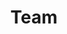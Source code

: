 ---
layout: profiles
permalink: /people/
title: Team
# description: members of the lab or group
nav: true
nav_order: 1

profiles:
  # if you want to include more than one profile, just replicate the following block
  # and create one content file for each profile inside _pages/
  - align: right
    image: lab_member_photos/ed.png
    content: lab_member_blurbs/about_ed_reznik.md
    image_circular: false # crops the image to make it circular
    more_info: >
      <p>Ed Reznik, PhD</p>
      <p>Principal Investigator</p>
      <p>Associate Attending, Computational Oncologist</p>
  - align: right
    image: lab_member_photos/ziad.png
    content: lab_member_blurbs/about_ed_reznik.md
    image_circular: false # crops the image to make it circular
    more_info: >
      <p>Ziad Bakouny</p>
      <p>Medical Oncology Fellow</p>
  - align: right
    image: lab_member_photos/anirudh.png
    content: lab_member_blurbs/about_ed_reznik.md
    image_circular: false # crops the image to make it circular
    more_info: >
      <p>Anirudh Sridharan</p>
      <p>Postdoctoral Fellow</p>
  - align: right
    image: lab_member_photos/venise.png
    content: lab_member_blurbs/about_ed_reznik.md
    image_circular: false # crops the image to make it circular
    more_info: >
      <p>Venise Jan Castillon</p>
      <p>MSK Bridge Program Scholar</p>
  - align: right
    image: lab_member_photos/andrea.png
    content: lab_member_blurbs/about_ed_reznik.md
    image_circular: false # crops the image to make it circular
    more_info: >
      <p>Andrea Lopez Sanmiguel</p>
      <p>Medical Student</p>
  - align: right
    image: lab_member_photos/sonia.png
    content: lab_member_blurbs/about_ed_reznik.md
    image_circular: false # crops the image to make it circular
    more_info: >
      <p>Sonia Boscenco</p><br>
      <p>PhD Student (PBSB)</p>
  - align: right
    image: lab_member_photos/ethan.png
    content: lab_member_blurbs/about_ed_reznik.md
    image_circular: false # crops the image to make it circular
    more_info: >
      <p>Ethan Tse</p><br>
      <p>PhD Student (PBSB)</p>
  - align: right
    image: lab_member_photos/neil.png
    content: lab_member_blurbs/about_ed_reznik.md
    image_circular: false # crops the image to make it circular
    more_info: >
      <p>Neil Ruthen</p><br>
      <p>PhD Student (PBSB)</p>
  - align: right
    image: lab_member_photos/alex.png
    content: lab_member_blurbs/about_ed_reznik.md
    image_circular: false # crops the image to make it circular
    more_info: >
      <p>Alex Guo</p><br>
      <p>PhD Student (CBM)</p>
  - align: right
    image: lab_member_photos/jamie.png
    content: lab_member_blurbs/about_ed_reznik.md
    image_circular: false # crops the image to make it circular
    more_info: >
      <p>Jamie Wang</p><br>
      <p>PhD Student (PBSB)</p>
  - align: right
    image: lab_member_photos/daniel.png
    content: lab_member_blurbs/about_ed_reznik.md
    image_circular: false # crops the image to make it circular
    more_info: >
      <p>Daniel Barbakoff</p><br>
      <p>Medical Student</p>
  - align: right
    image: lab_member_photos/daniel.png
    content: lab_member_blurbs/about_ed_reznik.md
    image_circular: false # crops the image to make it circular
    more_info: >
      <p>Saksham Mohan</p><br>
      <p>Machine Learning Intern</p>
  - align: right
    image: lab_member_photos/lamiah.png
    content: lab_member_blurbs/about_ed_reznik.md
    image_circular: false # crops the image to make it circular
    more_info: >
      <p>Lamiah Khan</p><br>
      <p>Machine Learning Intern (Engage Scholar)</p>
  - align: right
    image: lab_member_photos/river.png
    content: lab_member_blurbs/about_ed_reznik.md
    image_circular: false # crops the image to make it circular
    more_info: >
      <p>River Walser</p><br>
      <p>High School Intern</p>
---